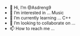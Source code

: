 - 👋 Hi, I’m @Asdreng9
- 👀 I’m interested in ... Music
- 🌱 I’m currently learning ... C++
- 💞️ I’m looking to collaborate on ... 
- 📫 How to reach me ...

<!---
Asdreng9/Asdreng9 is a ✨ special ✨ repository because its `README.md` (this file) appears on your GitHub profile.
You can click the Preview link to take a look at your changes.
--->
